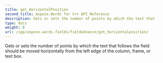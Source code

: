 ```yaml
---
title: get_HorizontalPosition
second_title: Aspose.Words for C++ API Reference
description: Gets or sets the number of points by which the text that follows the field should be moved horizontally from the left edge of the column, frame, or text box. 
type: docs
weight: 0
url: /cpp/aspose.words.fields/fieldadvance/get_horizontalposition/
---
```


Gets or sets the number of points by which the text that follows the field should be moved horizontally from the left edge of the column, frame, or text box. 

